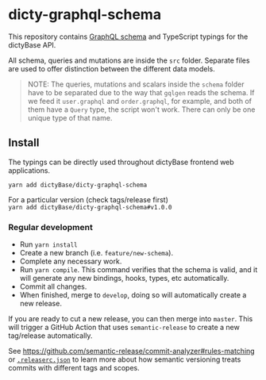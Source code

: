 # dicty-graphql-schema

This repository contains [GraphQL schema](https://graphql.github.io/learn/schema/) and TypeScript typings for the dictyBase API.

All schema, queries and mutations are inside the `src` folder. Separate files are used to offer distinction between the different data models.

> NOTE: The queries, mutations and scalars inside the `schema` folder have to be separated due to the way that `gqlgen` reads the schema. If we feed it `user.graphql` and `order.graphql`, for example, and both of them have a `Query` type, the script won't work. There can only be one unique type of that name.

## Install

The typings can be directly used throughout dictyBase frontend web applications.

`yarn add dictyBase/dicty-graphql-schema`

For a particular version (check tags/release first)  
 `yarn add dictyBase/dicty-graphql-schema#v1.0.0`

### Regular development
- Run `yarn install`
- Create a new branch (i.e. `feature/new-schema`).
- Complete any necessary work.
- Run `yarn compile`. This command verifies that the schema is valid, and it will generate any new bindings, hooks, types, etc automatically.
- Commit all changes.
- When finished, merge to `develop`, doing so will automatically create a new release.

If you are ready to cut a new release, you can then merge into `master`. This
will trigger a GitHub Action that uses `semantic-release` to create a new tag/release
automatically.

See https://github.com/semantic-release/commit-analyzer#rules-matching or [`.releaserc.json`](https://github.com/dictyBase/dicty-graphql-schema/blob/develop/.releaserc.json) to learn more about how semantic versioning treats commits with different tags and scopes.
